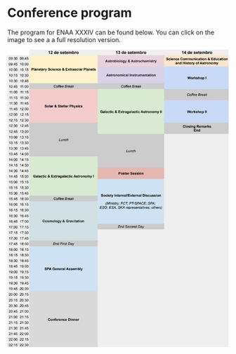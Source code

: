 # Conference program

The program for ENAA XXXIV can be found below. You can click on the image to see a a full resolution version.

[![ENAA XXXIV Program](assets/images/program.png)](https://enaaxxxiv.github.io/assets/images/program.png)



